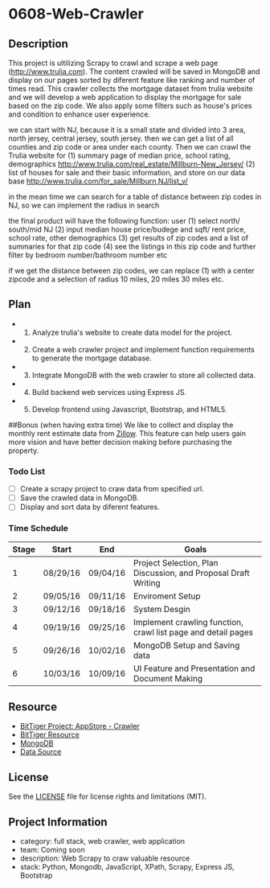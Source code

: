 # 0608-Web-Crawler

## Description

This project is ultilizing Scrapy to crawl and scrape a web page (http://www.trulia.com). The content crawled will be saved in MongoDB and display on our pages sorted by diferent feature like ranking and number of times read. This crawler collects the mortgage dataset from trulia website and we will develop a web application to display the mortgage for sale based on the zip code. We also apply some filters such as house's prices and condition to enhance user experience.


 we can start with NJ, because it is a small state and divided into 3 area, north jersey, central jersey, south jersey. then we can get a list of all counties and zip code or area under each county. Then we can crawl the Trulia website for 
 (1) summary page of median price, school rating, demographics 
  http://www.trulia.com/real_estate/Millburn-New_Jersey/
  (2) list  of houses for sale and their basic information, and store on our data base
 http://www.trulia.com/for_sale/Millburn,NJ/list_v/
 
 in the mean time we can search for a table of distance  between zip codes in NJ, so we can implement the radius in search
 
 the final product will have the following function: user (1) select north/ south/mid NJ (2) input median house price/budege and sqft/ rent price,   school rate,  other demographics (3) get results of zip codes and a list of summaries for that zip code (4)  see the listings in this zip code and further filter by bedroom number/bathroom number etc
 
 if we get the distance between zip codes, we can replace (1) with a center zipcode and a selection of radius 10 miles, 20 miles 30 miles etc.  
 
## Plan
- 1) Analyze trulia's website to create data model for the project.
- 2) Create a web crawler project and implement function requirements to generate the mortgage database.
- 3) Integrate MongoDB with the web crawler to store all collected data.
- 4) Build backend web services using Express JS.
- 5) Develop frontend using Javascript, Bootstrap, and HTML5. 

##Bonus (when having extra time)
We like to collect and display the monthly rent estimate data from [Zillow](http://www.zillow.com). This feature can help users gain more vision and have better decision making before purchasing the property.

### Todo List

- [ ] Create a scrapy project to craw data from specified url.
- [ ] Save the crawled data in MongoDB.
- [ ] Display and sort data by diferent features.

### Time Schedule

| Stage | Start  | End | Goals |
| ------------- | ------------- | ------------- | ------------- |
| 1 | 08/29/16  | 09/04/16  | Project Selection, Plan Discussion, and Proposal Draft Writing |
| 2 | 09/05/16  | 09/11/16  | Enviroment Setup |
| 3 | 09/12/16  | 09/18/16  | System Desgin |
| 4 | 09/19/16  | 09/25/16  | Implement crawling function, crawl list page and detail pages |
| 5 | 09/26/16  | 10/02/16  | MongoDB Setup and Saving data |
| 6 | 10/03/16  | 10/09/16  | UI Feature and Presentation and Document Making |

## Resource
- [BitTiger Project: AppStore - Crawler](https://slack-files.com/T0GUEMKEZ-F0J4G9QTT-274d3bc97e)
- [BitTiger Resource](https://bittigerinst.github.io/web_crawler)
- [MongoDB](https://www.mongodb.com/)
- [Data Source](http://www.trulia.com/)

## License
See the [LICENSE](LICENSE.md) file for license rights and limitations (MIT).

## Project Information
- category: full stack, web crawler, web application
- team: Coming soon
- description: Web Scrapy to craw valuable resource
- stack: Python, Mongodb, JavaScript, XPath, Scrapy, Express JS, Bootstrap



